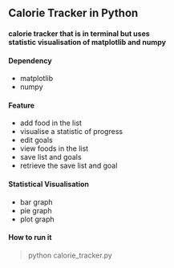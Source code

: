 ## Calorie Tracker in Python

#### calorie tracker that is in terminal but uses<br>statistic visualisation of matplotlib and numpy

#### Dependency

- matplotlib
- numpy

#### Feature

- add food in the list
- visualise a statistic of progress
- edit goals
- view foods in the list
- save list and goals
- retrieve the save list and goal

#### Statistical Visualisation 

- bar graph
- pie graph
- plot graph
 
#### How to run it

> python calorie_tracker.py
